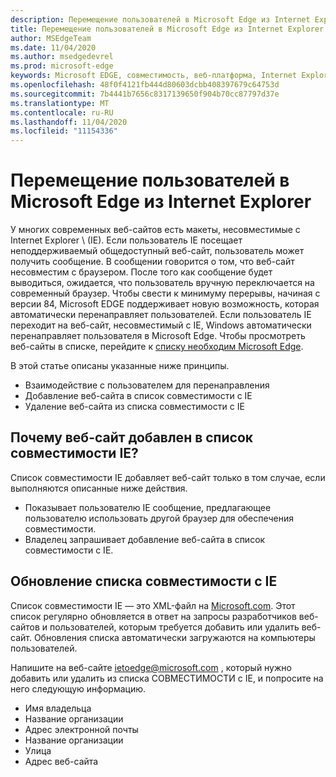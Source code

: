```yaml
---
description: Перемещение пользователей в Microsoft Edge из Internet Explorer
title: Перемещение пользователей в Microsoft Edge из Internet Explorer
author: MSEdgeTeam
ms.date: 11/04/2020
ms.author: msedgedevrel
ms.prod: microsoft-edge
keywords: Microsoft EDGE, совместимость, веб-платформа, Internet Explorer
ms.openlocfilehash: 48f0f4121fb444d80603dcbb408397679c64753d
ms.sourcegitcommit: 7b4441b7656c8317139650f904b70cc87797d37e
ms.translationtype: MT
ms.contentlocale: ru-RU
ms.lasthandoff: 11/04/2020
ms.locfileid: "11154336"
---
```

# Перемещение пользователей в Microsoft Edge из Internet Explorer 

У многих современных веб-сайтов есть макеты, несовместимые с Internet Explorer \ (IE).  Если пользователь IE посещает неподдерживаемый общедоступный веб-сайт, пользователь может получить сообщение.  В сообщении говорится о том, что веб-сайт несовместим с браузером.  После того как сообщение будет выводиться, ожидается, что пользователь вручную переключается на современный браузер.  Чтобы свести к минимуму перерывы, начиная с версии 84, Microsoft EDGE поддерживает новую возможность, которая автоматически перенаправляет пользователей.  Если пользователь IE переходит на веб-сайт, несовместимый с IE, Windows автоматически перенаправляет пользователя в Microsoft Edge.  Чтобы просмотреть веб-сайты в списке, перейдите к [списку необходим Microsoft Edge][MicrosoftEdgeNeededgeV1].

В этой статье описаны указанные ниже принципы.  

*   Взаимодействие с пользователем для перенаправления  
*   Добавление веб-сайта в список совместимости с IE  
*   Удаление веб-сайта из списка совместимости с IE  
    
## Почему веб-сайт добавлен в список совместимости IE?  

Список совместимости IE добавляет веб-сайт только в том случае, если выполняются описанные ниже действия.  

*   Показывает пользователю IE сообщение, предлагающее пользователю использовать другой браузер для обеспечения совместимости.  
*   Владелец запрашивает добавление веб-сайта в список совместимости с IE.  
    
## Обновление списка совместимости с IE  

Список совместимости IE — это XML-файл на [Microsoft.com][MicrosoftOfficialHome].  Этот список регулярно обновляется в ответ на запросы разработчиков веб-сайтов и пользователей, которым требуется добавить или удалить веб-сайт.  Обновления списка автоматически загружаются на компьютеры пользователей.  

Напишите на веб-сайте [ietoedge@microsoft.com][MailtoMicrosoftIetoedge] , который нужно добавить или удалить из списка СОВМЕСТИМОСТИ с IE, и попросите на него следующую информацию.    

*   Имя владельца  
*   Название организации  
*   Адрес электронной почты  
*   Название организации  
*   Улица  
*   Адрес веб-сайта  
<!--  *   Telephone number  -->  
<!--  *   Target platform \(desktop, phone, Xbox\)  -->  
    
<!-- links -->  

[MailtoMicrosoftIetoedge]: mailto:ietoedge@microsoft.com "Отправка сообщения электронной почты в ietoedge@microsoft.com"  

[MicrosoftOfficialHome]: https://www.microsoft.com "Официальная домашняя страница Microsoft"  

[MicrosoftEdgeNeededgeV1]:  https://edge.microsoft.com/neededge/v1 "Нужен список Microsoft Edge с кодом версии v1 | Microsoft Edge"  
